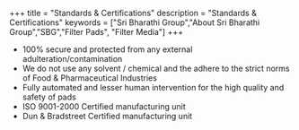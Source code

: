 +++
title = "Standards & Certifications"
description = "Standards & Certifications"
keywords = ["Sri Bharathi Group","About Sri Bharathi Group","SBG","Filter Pads", "Filter Media"]
+++
* 100% secure and protected from any external adulteration/contamination
* We do not use any solvent / chemical and the adhere to the strict norms of Food & Pharmaceutical Industries
* Fully automated and lesser human intervention for the high quality and safety of pads
* ISO 9001-2000 Certified manufacturing unit
* Dun & Bradstreet Certified manufacturing unit
